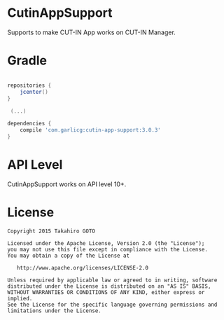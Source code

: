 # CutinAppSupport

Supports to make CUT-IN App works on CUT-IN Manager.

# Gradle


```groovy

repositories {
    jcenter()
}

 (...)

dependencies {
    compile 'com.garlicg:cutin-app-support:3.0.3'
}

```


# API Level

CutinAppSupport works on API level 10+.


# License


    Copyright 2015 Takahiro GOTO

    Licensed under the Apache License, Version 2.0 (the "License");
    you may not use this file except in compliance with the License.
    You may obtain a copy of the License at

       http://www.apache.org/licenses/LICENSE-2.0

    Unless required by applicable law or agreed to in writing, software
    distributed under the License is distributed on an "AS IS" BASIS,
    WITHOUT WARRANTIES OR CONDITIONS OF ANY KIND, either express or implied.
    See the License for the specific language governing permissions and
    limitations under the License.

